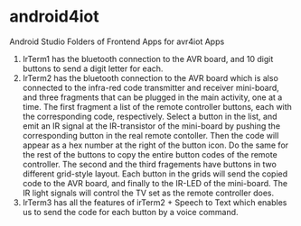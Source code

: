 # android4iot
Android Studio Folders of Frontend Apps for avr4iot Apps

1. IrTerm1 has the bluetooth connection to the AVR board, and 10 digit buttons to send a digit letter for each.
2. IrTerm2 has the bluetooth connection to the AVR board which is also connected to the infra-red code transmitter and receiver mini-board, and three fragments that can be plugged in the main activity, one at a time. The first fragment a list of the remote controller buttons, each with the corresponding code, respectively. Select a button in the list, and emit an IR signal at the IR-transistor of the mini-board by pushing the corresponding button in the real remote contoller. Then the code will appear as a hex number at the right of the button icon. Do the same for the rest of the buttons to copy the entire button codes of the remote controller. The second and the third fragements have buttons in two different grid-style layout. Each button in the grids will send the copied code to the AVR board, and finally to the IR-LED of the mini-board. The IR light signals will control the TV set as the remote controller does.
3. IrTerm3 has all the features of irTerm2 + Speech to Text which enables us to send the code for each button by a voice command.
